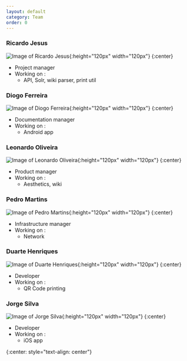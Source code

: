 ```yaml
---
layout: default
category: Team
order: 0
---
```


### Ricardo Jesus
![Image of Ricardo Jesus](https://avatars1.githubusercontent.com/u/11319180?v=3&s=460){:height="120px" width="120px"}
{:center}

* Project manager
* Working on :
    * API, Solr, wiki parser, print util

### Diogo Ferreira
![Image of Diogo Ferreira](https://avatars2.githubusercontent.com/u/11805521?v=3&s=460){:height="120px" width="120px"}
{:center}

* Documentation manager
* Working on :
    * Android app

### Leonardo Oliveira
![Image of Leonardo Oliveira](https://avatars0.githubusercontent.com/u/10348875?v=3&s=460){:height="120px" width="120px"}
{:center}
* Product manager
* Working on :
    * Aesthetics, wiki

### Pedro Martins
![Image of Pedro Martins](https://avatars2.githubusercontent.com/u/10819202?v=3&s=460){:height="120px" width="120px"}
{:center}
* Infrastructure manager
* Working on :
    * Network

### Duarte Henriques
![Image of Duarte Henriques](https://avatars1.githubusercontent.com/u/14802516?v=3&s=460){:height="120px" width="120px"}
{:center}
* Developer
* Working on :
    * QR Code printing

### Jorge Silva
![Image of Jorge Silva](https://avatars1.githubusercontent.com/u/25957117?v=3&s=460){:height="120px" width="120px"}
{:center}
* Developer
* Working on :
    * iOS app

<!-- -->
{:center: style="text-align: center"}
